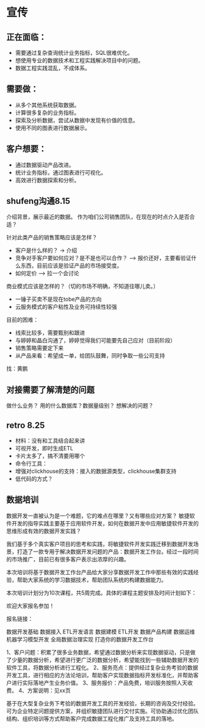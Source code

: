 
# 宣传

## 正在面临：

- 需要通过复杂查询统计业务指标，SQL很难优化。
- 想使用专业的数据技术和工程实践解决项目中的问题。
- 数据工程实践混乱，不成体系。

## 需要做：

- 从多个其他系统获取数据。
- 计算很多复杂的业务指标。
- 探索及分析数据，尝试从数据中发现有价值的信息。
- 使用不同的图表进行数据展示。

## 客户想要：

- 通过数据驱动产品改进。
- 统计业务指标，通过图表进行可视化。
- 高效进行数据探索和分析。


## shufeng沟通8.15

介绍背景，展示最近的数据。
作为咱们公司销售团队，在现在的时点介入是否合适？

针对此类产品的销售策略应该是怎样？
- 客户是什么样的？ -> 介绍
- 竞争对手客户要如何应对？是不是也可以合作？  --> 报价还好，主要看验证什么东西，目前应该是验证产品的市场接受度。
- 如何定价  --> 拉一个会讨论

商业模式应该是怎样的？（切的市场不明确，不知道往哪儿卖。）
- 一锤子买卖不是现在tobe产品的方向
- 云服务模式的客户粘性及业务可持续性较强

目前的困难：
- 线索比较多，需要甄别和跟进
- 与婷婷和晶白沟通了，婷婷觉得我们可能要先自己应对（目前阶段）
- 销售策略需要定下来
- 从产品来看：希望成一单，给团队鼓舞，同时争取一些公司支持




找：黄鹏



## 对接需要了解清楚的问题

做什么业务？
用的什么数据库？数据量级别？
想解决的问题？


## retro 8.25
- 材料：没有和工具结合起来讲
- 可视开发，即时生成ETL
- 卡片太多了，搞不清要用哪个
- 命令行工具：
- 增强对clickhouse的支持：接入的数据源类型，clickhouse集群支持
- 低代码的方式？


## 数据培训


数据开发一直被认为是一个难题，它的难点在哪里？又有哪些应对方案？
敏捷软件开发的指导实践主要基于应用软件开发，如何在数据开发中应用敏捷软件开发的思维形成有效的数据开发实践？

我们基于多个真实客户项目的思考和实践，将敏捷软件开发实践迁移到数据开发场景，打造了一款专用于解决数据开发问题的产品：数据开发工作台。经过一段时间的市场推广，目前已有很多客户表示出浓厚的兴趣。

本次培训将基于数据开发工作台产品给大家分享数据开发工作中那些有效的实践经验，帮助大家系统的学习数据技术，帮助团队系统的构建数据能力。

本次培训计划分为10次课程，共5周完成。具体的课程主题安排及时间计划如下：

欢迎大家报名参加！

报名链接：



数据开发基础
数据接入
ETL开发语言
数据建模
ETL开发
数据产品构建
数据运维
机器学习模型开发
全局数据治理实现
打造你的数据开发工作台



1、客户问题：积累了很多业务数据，希望通过数据分析来实现数据驱动，只是做了少量的数据分析，希望进行更广泛的数据分析，希望能找到一些辅助数据开发的软件工具，将数据分析进行工程化。
2、服务亮点：提供经过复杂业务考验的数据开发工具，进行相应的方法论培训，帮助客户实现数据指标开发标准化，并帮助客户进行实际落地产生业务价值。
3、服务报价：产品免费，培训服务按照人天收费。
4、方案说明：见xx页

基于在大型复杂业务下考验的数据开发工具的开发经验，长期的咨询及交付经验。可为企业特定问题提供方案，并组织敏捷团队进行交付实施。可协助通过优化团队结构、组织培训等方式帮助客户完成数据工程化推广及支持工具的落地。



